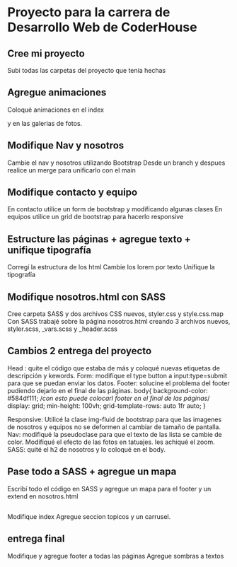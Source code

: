 # Proyecto para la carrera de Desarrollo Web de CoderHouse 

## Cree mi proyecto
Subi todas las carpetas del proyecto que tenía hechas

## Agregue animaciones

Coloqué animaciones en el index <p> y en las galerias de fotos.

## Modifique Nav y nosotros

Cambie el nav y nosotros utilizando Bootstrap
Desde un branch y despues realice un merge para unificarlo con el main

## Modifique contacto y equipo

En contacto utilice un form de bootstrap y modificando algunas clases
En equipos utilice un grid de bootstrap para hacerlo responsive

## Estructure las páginas + agregue texto + unifique tipografía

Corregí la estructura de los html
Cambie los lorem por texto
Unifique la tipografía

## Modifique nosotros.html con SASS

Cree carpeta SASS y dos archivos CSS nuevos, styler.css y style.css.map 
Con SASS trabajé sobre la página nosotros.html creando 3 archivos nuevos, styler.scss, _vars.scss y _header.scss  

## Cambios 2 entrega del proyecto

Head : quite el código que estaba de más y coloqué nuevas etiquetas de descripción y kewords.
Form: modifique el type button a  input:type=submit para que se puedan enviar los datos.
Footer: solucine el problema del footer pudiendo dejarlo en el final de las páginas.
body{
    background-color: #584df111;
    /*con esto puede colocarl footer en el final de las páginas*/
    display: grid;
    min-height: 100vh;
    grid-template-rows: auto 1fr auto;
}

Responsive: Utilicé la clase img-fluid de bootstrap para que las imagenes de nosotros y equipos no se deformen al cambiar de tamaño de pantalla.
Nav: modifiqué la pseudoclase para que el texto de las lista se cambie de color.
Modifiqué el efecto de las fotos en tatuajes. les achiqué el zoom.
SASS: quité el h2 de nosotros y lo coloqué en el body.

## Pase todo a SASS + agregue un mapa  
Escribí todo el código en SASS y agregue un mapa para el footer y un extend en nosotros.html

## 
Modifique index
Agregue seccion topicos y un carrusel.

## entrega final
Modifique y agregue footer a todas las páginas
Agregue sombras a textos
